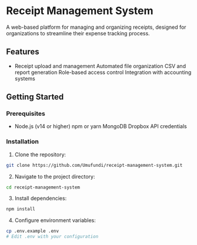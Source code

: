 # Receipt Management System
A web-based platform for managing and organizing receipts, designed for organizations to streamline their expense tracking process.
## Features
- Receipt upload and management
 Automated file organization
 CSV and report generation
 Role-based access control
 Integration with accounting systems
## Getting Started
### Prerequisites
- Node.js (v14 or higher)
 npm or yarn
 MongoDB
 Dropbox API credentials
### Installation
1. Clone the repository:
```bash
git clone https://github.com/Umufundi/receipt-management-system.git
```
2. Navigate to the project directory:
```bash
cd receipt-management-system
```
3. Install dependencies:
```bash
npm install
```
4. Configure environment variables:
```bash
cp .env.example .env
# Edit .env with your configuration
```
